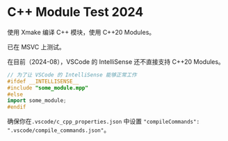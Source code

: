 # C++ Module Test 2024

使用 Xmake 编译 C++ 模块，使用 C++20 Modules。

已在 MSVC 上测试。

在目前（2024-08），VSCode 的 IntelliSense 还不直接支持 C++20 Modules。

```cpp
// 为了让 VSCode 的 IntelliSense 能够正常工作
#ifdef __INTELLISENSE__
#include "some_module.mpp"
#else
import some_module;
#endif
```

确保你在`.vscode/c_cpp_properties.json` 中设置 `"compileCommands": ".vscode/compile_commands.json"`。
